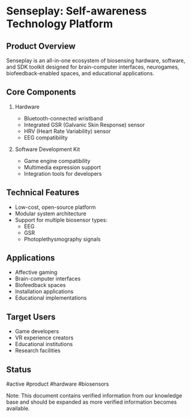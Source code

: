 # Senseplay: Self-awareness Technology Platform

## Product Overview
Senseplay is an all-in-one ecosystem of biosensing hardware, software, and SDK toolkit designed for brain-computer interfaces, neurogames, biofeedback-enabled spaces, and educational applications.

## Core Components
1. Hardware
   - Bluetooth-connected wristband
   - Integrated GSR (Galvanic Skin Response) sensor
   - HRV (Heart Rate Variability) sensor
   - EEG compatibility

2. Software Development Kit
   - Game engine compatibility
   - Multimedia expression support
   - Integration tools for developers

## Technical Features
- Low-cost, open-source platform
- Modular system architecture
- Support for multiple biosensor types:
  - EEG
  - GSR
  - Photoplethysmography signals

## Applications
- Affective gaming
- Brain-computer interfaces
- Biofeedback spaces
- Installation applications
- Educational implementations

## Target Users
- Game developers
- VR experience creators
- Educational institutions
- Research facilities

## Status
#active #product #hardware #biosensors

Note: This document contains verified information from our knowledge base and should be expanded as more verified information becomes available.